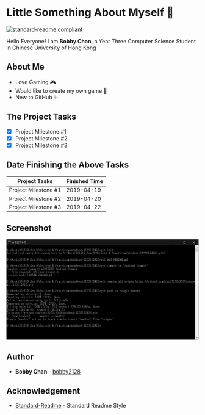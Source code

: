 # Little Something About Myself 👻

[![standard-readme compliant](https://img.shields.io/badge/readme%20style-standard-brightgreen.svg?style=flat-square)](https://github.com/RichardLitt/standard-readme)

Hello Everyone! I am **Bobby Chan**, a Year Three Computer Science Student in Chinese University of Hong Kong

## About Me

* Love Gaming 🎮
* Would like to create my own game 👾
* New to GitHub ✨

## The Project Tasks

- [x] Project Milestone #1
- [x] Project Milestone #2
- [x] Project Milestone #3

## Date Finishing the Above Tasks

Project Tasks | Finished Time
--------------|--------------
Project Milestone #1 | 2019-04-19
Project Milestone #2 | 2019-04-20
Project Milestone #3 | 2019-04-22

## Screenshot

![Screenshot](screenshot/screenshot.jpg)

## Author

- **Bobby Chan** - [bobby2128](https://github.com/bobby2128)

## Acknowledgement

- [Standard-Readme](https://github.com/RichardLitt/standard-readme) - Standard Readme Style
